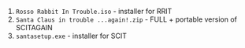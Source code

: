 1. `Rosso Rabbit In Trouble.iso` - installer for RRIT
2. `Santa Claus in trouble ...again!.zip` - FULL + portable version of SCITAGAIN
3. `santasetup.exe` - installer for SCIT
